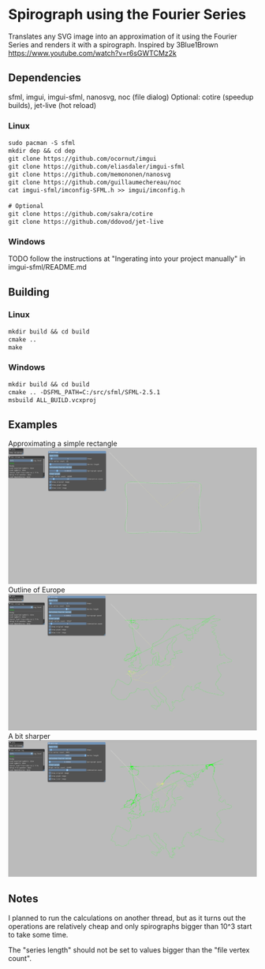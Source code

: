 # Spirograph using the Fourier Series
Translates any SVG image into an approximation of it using the Fourier Series and renders it with a spirograph.
Inspired by 3Blue1Brown https://www.youtube.com/watch?v=r6sGWTCMz2k

## Dependencies
sfml, imgui, imgui-sfml, nanosvg, noc (file dialog)
Optional: cotire (speedup builds), jet-live (hot reload)

### Linux
```
sudo pacman -S sfml
mkdir dep && cd dep
git clone https://github.com/ocornut/imgui
git clone https://github.com/eliasdaler/imgui-sfml
git clone https://github.com/memononen/nanosvg
git clone https://github.com/guillaumechereau/noc
cat imgui-sfml/imconfig-SFML.h >> imgui/imconfig.h

# Optional
git clone https://github.com/sakra/cotire
git clone https://github.com/ddovod/jet-live
```

### Windows
TODO
follow the instructions at "Ingerating into your project manually" in imgui-sfml/README.md

## Building
### Linux
```
mkdir build && cd build
cmake ..
make
```

### Windows
```
mkdir build && cd build
cmake .. -DSFML_PATH=C:/src/sfml/SFML-2.5.1
msbuild ALL_BUILD.vcxproj
```

## Examples
Approximating a simple rectangle
![rectangle](res/spirograph_rectangle.png)
Outline of Europe
![europe_outline](res/spirograph_europe.png)
A bit sharper
![europe_outline_sharp](res/spirograph_europe_sharp.png)

## Notes
I planned to run the calculations on another thread, but as it turns out the operations are relatively cheap and only spirographs bigger than 10^3 start to take some time.

The "series length" should not be set to values bigger than the "file vertex count".
